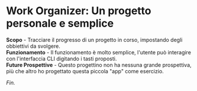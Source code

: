 # Work Organizer: Un progetto personale e semplice
**Scopo** - Tracciare il progresso di un progetto in corso, impostando degli obbiettivi da svolgere. \
**Funzionamento** - Il funzionamento è molto semplice, l'utente può interagire con l'interfaccia CLI digitando i tasti proposti. \
**Future Prospettive** - Questo progettino non ha nessuna grande prospettiva, più che altro ho progettato questa piccola "app" come esercizio.

*Fin.*